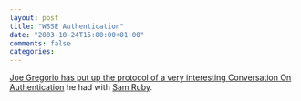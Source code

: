 ```yaml
---
layout: post
title: "WSSE Authentication"
date: "2003-10-24T15:00:00+01:00"
comments: false
categories: 
---
```


<p><a href="href="http://bitworking.org">Joe Gregorio has put up the protocol of a very interesting <a href="http://bitworking.org/news/A_Conversation_On_Authentication"> Conversation On Authentication</a> he had with  <a href="http://www.intertwingly.net">Sam Ruby</a>.</p>


